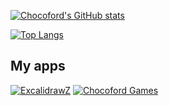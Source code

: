
[![Chocoford's GitHub stats](https://github-readme-stats.vercel.app/api?username=chocoford&theme=radical&locale=en)](https://github.com/anuraghazra/github-readme-stats) 

[![Top Langs](https://github-readme-stats.vercel.app/api/top-langs/?username=chocoford&layout=compact&theme=radical&locale=en)](https://github.com/anuraghazra/github-readme-stats)
<!--
<a href="https://github.com/anuraghazra/github-readme-stats">
  <img align="right" src="https://github-readme-stats.vercel.app/api?username=chocoford&theme=radical" />
</a>
-->

<!--
**chocoford/chocoford** is a ✨ _special_ ✨ repository because its `README.md` (this file) appears on your GitHub profile.

Here are some ideas to get you started:

- 🔭 I’m currently working on ...
- 🌱 I’m currently learning ...
- 👯 I’m looking to collaborate on ...
- 🤔 I’m looking for help with ...
- 💬 Ask me about ...
- 📫 How to reach me: ...
- 😄 Pronouns: ...
- ⚡ Fun fact: ...
-->

## My apps

[![ExcalidrawZ](https://github.com/chocoford/ExcalidrawZ/raw/main/ExcalidrawZ/Assets.xcassets/AppIcon.appiconset/AppIcon-128.0x128.0@1x.png?raw=true)](https://github.com/chocoford/ExcalidrawZ) [![Chocoford Games](https://github.com/user-attachments/assets/9cbfea35-8b86-48ad-a2aa-a0253c26ed9c)](https://5pghgi9skd97.trickle.host)
<!--[<img src="https://github.com/chocoford/chocoford/blob/main/public/Uniamulet%20logo.png?raw=true" style="width: 128px; height: 128px" />]()-->


